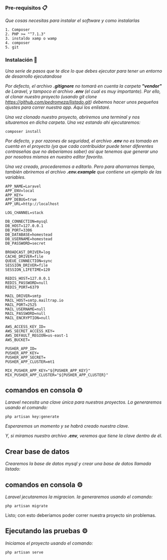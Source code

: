 
### Pre-requisitos 📋

_Que cosas necesitas para instalar el software y como instalarlas_

```
1. Composer
2. PHP >= "^7.1.3"
3. instaldo xamp o wamp
4. composer
5. git
```
### Instalación 🔧

_Una serie de pasos que te dice lo que debes ejecutar para tener un entorno de desarrollo ejecutandose_

_Por defecto, el archivo **.gitignore** no tomará en cuenta la carpeta **"vendor"** de Laravel, y tampoco el archivo **.env** (el cual es muy importante). Por ello, al clonar nuestro proyecto (usando git clone https://github.com/pedromeza/listado.git) debemos hacer unos pequeños ajustes para correr nuestra app. Aquí los enlistaré._

_Una vez clonado nuestro proyecto, abriremos una terminal y nos situaremos en dicha carpeta. Una vez estando ahí ejecutaremos:_

```
composer install
```

_Por defecto, y por razones de seguridad, el archivo **.env** no es tomado en cuenta en el proyecto (ya que cada contribuidor puede tener diferentes contraseñas que no deberíamos saber) así que tenemos que generar uno por nosotros mismos en nuestro editor favorito._

_Una vez creado, procederemos a editarlo. Pero para ahorrarnos tiempo, también abriremos el archivo **.env.example** que contiene un ejemplo de las variables._

```
APP_NAME=Laravel
APP_ENV=local
APP_KEY=
APP_DEBUG=true
APP_URL=http://localhost

LOG_CHANNEL=stack

DB_CONNECTION=mysql
DB_HOST=127.0.0.1
DB_PORT=3306
DB_DATABASE=homestead
DB_USERNAME=homestead
DB_PASSWORD=secret

BROADCAST_DRIVER=log
CACHE_DRIVER=file
QUEUE_CONNECTION=sync
SESSION_DRIVER=file
SESSION_LIFETIME=120

REDIS_HOST=127.0.0.1
REDIS_PASSWORD=null
REDIS_PORT=6379

MAIL_DRIVER=smtp
MAIL_HOST=smtp.mailtrap.io
MAIL_PORT=2525
MAIL_USERNAME=null
MAIL_PASSWORD=null
MAIL_ENCRYPTION=null

AWS_ACCESS_KEY_ID=
AWS_SECRET_ACCESS_KEY=
AWS_DEFAULT_REGION=us-east-1
AWS_BUCKET=

PUSHER_APP_ID=
PUSHER_APP_KEY=
PUSHER_APP_SECRET=
PUSHER_APP_CLUSTER=mt1

MIX_PUSHER_APP_KEY="${PUSHER_APP_KEY}"
MIX_PUSHER_APP_CLUSTER="${PUSHER_APP_CLUSTER}"
```
## comandos en consola ⚙️
_Laravel necesita una clave única para nuestros proyectos. La generaremos usando el comando:_

```
php artisan key:generate
```
_Esperaremos un momento y se habrá creado nuestra clave._

_Y, si miramos nuestro archivo **.env**, veremos que tiene la clave dentro de él._

## Crear base de datos
_Crearemos la base de datos mysql y crear una base de datos llamada listado:_

## comandos en consola ⚙️

_Laravel jecutaremos la migracion. la generaremos usando el comando:_

```
php artisan migrate
```

Listo; con esto deberíamos poder correr nuestra proyecto sin problemas.

## Ejecutando las pruebas ⚙️

_Iniciamos el proyecto usando el comando:_

```
php artisan serve
```
